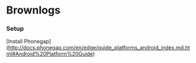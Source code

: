 # Brownlogs

### Setup
[Install Phonegap] (http://docs.phonegap.com/en/edge/guide_platforms_android_index.md.html#Android%20Platform%20Guide)

